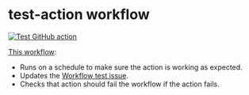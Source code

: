 # test-action workflow

[![Test GitHub action](https://github.com/edumserrano/find-create-or-update-comment/actions/workflows/test-action.yml/badge.svg)](https://github.com/edumserrano/find-create-or-update-comment/actions/workflows/test-action.yml)

[This workflow](/.github/workflows/test-action.yml):

- Runs on a schedule to make sure the action is working as expected.
- Updates the [Workflow test issue](https://github.com/edumserrano/find-create-or-update-comment/issues/1).
- Checks that action should fail the workflow if the action fails.
